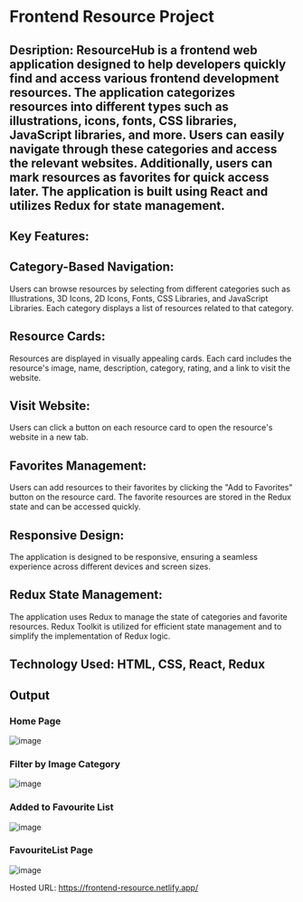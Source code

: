 # Frontend Resource Project
## Desription: ResourceHub is a frontend web application designed to help developers quickly find and access various frontend development resources. The application categorizes resources into different types such as illustrations, icons, fonts, CSS libraries, JavaScript libraries, and more. Users can easily navigate through these categories and access the relevant websites. Additionally, users can mark resources as favorites for quick access later. The application is built using React and utilizes Redux for state management.

## Key Features:
## Category-Based Navigation:
Users can browse resources by selecting from different categories such as Illustrations, 3D Icons, 2D Icons, Fonts, CSS Libraries, and JavaScript Libraries.
Each category displays a list of resources related to that category.

## Resource Cards:
Resources are displayed in visually appealing cards.
Each card includes the resource's image, name, description, category, rating, and a link to visit the website.

## Visit Website:
Users can click a button on each resource card to open the resource's website in a new tab.

## Favorites Management:
Users can add resources to their favorites by clicking the "Add to Favorites" button on the resource card.
The favorite resources are stored in the Redux state and can be accessed quickly.

## Responsive Design:
The application is designed to be responsive, ensuring a seamless experience across different devices and screen sizes.

## Redux State Management:
The application uses Redux to manage the state of categories and favorite resources.
Redux Toolkit is utilized for efficient state management and to simplify the implementation of Redux logic.

## Technology Used: HTML, CSS, React, Redux 

## Output

### Home Page
![image](https://github.com/AniketShewale266/CentraLogic-Assignment-React/assets/79089166/3cd04156-6df2-4142-8ed4-e1e2de262605)

### Filter by Image Category
![image](https://github.com/AniketShewale266/CentraLogic-Assignment-React/assets/79089166/2626cafe-d04c-47ed-864b-c2b367deb9dc)

### Added to Favourite List
![image](https://github.com/AniketShewale266/CentraLogic-Assignment-React/assets/79089166/c47d7d3f-6700-48b8-a647-144b3bc81600)

### FavouriteList Page
![image](https://github.com/AniketShewale266/CentraLogic-Assignment-React/assets/79089166/fd4c3dc6-2f6d-47f7-b020-f0ebc7bf5453)

Hosted URL: https://frontend-resource.netlify.app/
